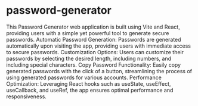 # password-generator
This Password Generator web application is built using Vite and React, providing users with a simple yet powerful tool to generate secure passwords.
Automatic Password Generation: Passwords are generated automatically upon visiting the app, providing users with immediate access to secure passwords.
Customization Options: Users can customize their passwords by selecting the desired length, including numbers, and including special characters.
Copy Password Functionality: Easily copy generated passwords with the click of a button, streamlining the process of using generated passwords for various accounts.
Performance Optimization: Leveraging React hooks such as useState, useEffect, useCallback, and useRef, the app ensures optimal performance and responsiveness.

